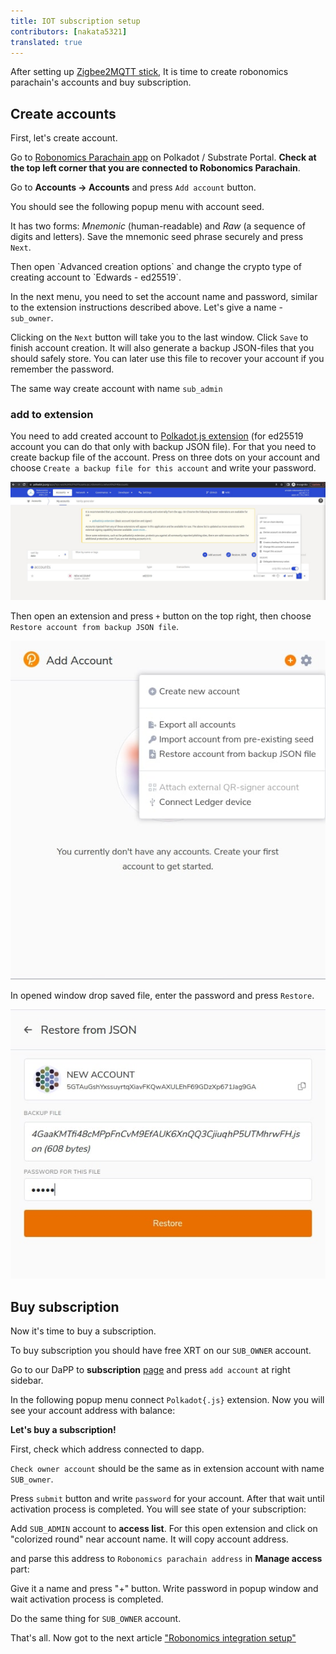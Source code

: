 ```yaml
---
title: IOT subscription setup
contributors: [nakata5321]
translated: true
---
```


After setting up [Zigbee2MQTT stick](/docs/zigbee2-mqtt/), It is time to create robonomics parachain's accounts and buy subscription. 

## Create accounts

First, let's create account.

Go to [Robonomics Parachain app](https://polkadot.js.org/apps/?rpc=wss%3A%2F%2Fkusama.rpc.robonomics.network%2F#/) on Polkadot / Substrate Portal. **Check at the top left corner that you are connected to Robonomics Parachain**.  

Go to **Accounts -> Accounts** and press `Add account` button. 

<robo-wiki-picture src="home-assistant/add-account.jpg" />

You should see the following popup menu with account seed. 

<robo-wiki-picture src="home-assistant/mnemonic.jpg" />

It has two forms: *Mnemonic* (human-readable) and *Raw* (a sequence of digits and letters). Save the mnemonic seed phrase securely and press `Next`.

<robo-wiki-note type="warning">
Then open `Advanced creation options` and change the crypto type of creating account to `Edwards - ed25519`.
</robo-wiki-note>

<robo-wiki-picture src="home-assistant/edw.jpg" />

In the next menu, you need to set the account name and password, similar to the extension instructions described above. Let's give a name - `sub_owner`.

<robo-wiki-picture src="home-assistant/name.jpg" />

Clicking on the `Next` button will take you to the last window. Click `Save` to finish account creation. It will also generate a backup JSON-files that you should safely store. You can later use this file to recover your account if you remember the password.

<robo-wiki-picture src="home-assistant/done.jpg" />

<robo-wiki-note type="note">The same way create account with name `sub_admin` </robo-wiki-note>

### add to extension

You need to add created account to [Polkadot.js extension](https://polkadot.js.org/extension/) (for ed25519 account you can do that only with backup JSON file). 
For that you need to create backup file of the account. Press on three dots on your account and choose `Create a backup file for this account` and write your password.

![Backup file](../images/creating-an-account/backup-file.jpg)

Then open an extension and press `+` button on the top right, then choose `Restore account from backup JSON file`.

![Restore backup in extension](../images/creating-an-account/extention-add-backup.jpg)

In opened window drop saved file, enter the password and press `Restore`.

![Restore backup in extension 2](../images/creating-an-account/file-backup.jpg)

## Buy subscription 

Now it's time to buy a subscription. 

<robo-wiki-note type="okay"> To buy subscription you should have free XRT on our `SUB_OWNER` account. </robo-wiki-note>

Go to our DaPP to **subscription** [page](https://dapp.robonomics.network/#/subscription) and press `add account` at right sidebar.

<robo-wiki-picture src="home-assistant/dapp.jpg" />

In the following popup menu connect `Polkadot{.js}` extension. Now you will see your account address with balance:

<robo-wiki-picture src="home-assistant/connect.jpg" />

**Let's buy a subscription!** 

<robo-wiki-note type="warning">First, check which address connected to dapp.</robo-wiki-note>

`Check owner account` should be the same as in extension account with name `SUB_owner`.
   


Press `submit` button and write `password` for your account. After that wait until activation process is completed.
You will see state of your subscription:

<robo-wiki-picture src="home-assistant/subscription.jpg" />

Add `SUB_ADMIN` account to **access list**. For this open extension and click on "colorized round" near account name. It will copy account address.

<robo-wiki-picture src="home-assistant/sub-admin.jpg" />

and parse this address to `Robonomics parachain address` in **Manage access** part:

<robo-wiki-picture src="home-assistant/access.jpg" />

Give it a name and press "+" button. Write password in popup window and wait activation process is completed. 

<robo-wiki-note type="okay">Do the same thing for `SUB_OWNER` account.</robo-wiki-note>

That's all. Now got to the next article ["Robonomics integration setup"](/docs/add-smart-device-to-robonomics/)